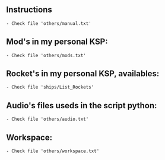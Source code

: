 ## Instructions
	- Check file 'others/manual.txt'

## Mod's in my personal KSP:
	- Check file 'others/mods.txt'

## Rocket's in my personal KSP, availables:
	- Check file 'ships/List_Rockets'

## Audio's files useds in the script python:
	- Check file 'others/audio.txt'

## Workspace:
	- Check file 'others/workspace.txt'	
